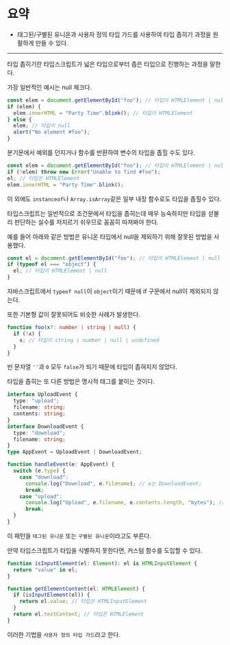 # 요약

- 태그된/구별된 유니온과 사용자 정의 타입 가드를 사용하여 타입 좁히기 과정을 원활하게 만들 수 있다.

---

타입 좁히기란 타입스크립트가 넓은 타입으로부터 좁은 타입으로 진행하는 과정을 말한다.

가장 일반적인 예시는 null 체크다.

```typescript
const elem = document.getElementById("foo"); // 타입이 HTMLElement | null
if (elem) {
  elem.innerHTML = "Party Time".blink(); // 타입이 HTMLElement
} else {
  elem; // 타입이 null
  alert("No element #foo");
}
```

분기문에서 예외를 던지거나 함수를 반환하여 변수의 타입을 좁힐 수도 있다.

```typescript
const elem = document.getElementById("foo"); // 타입이 HTMLElement | null
if (!elem) throw new Error("Unable to find #foo");
el; // 타입은 HTMLElement
elem.innerHTML = "Party Time".blink();
```

이 외에도 `instanceof`나 `Array.isArray`같은 일부 내장 함수로도 타입을 좁힐수 있다.

타입스크립트는 일반적으로 조건문에서 타입을 좁히는데 매우 능숙하지만 타입을 섣불리 판단하는 실수를 저지르기 쉬우므로 꼼꼼히 따져봐야 한다.

예를 들어 아래와 같은 방법은 유니온 타입에서 null을 제외하기 위해 잘못된 방법을 사용했다.

```typescript
const el = document.getElementById("foo"); // 타입이 HTMLElement | null
if (typeof el === "object") {
  el; // 타입이 HTMLElement | null
}
```

자바스크립트에서 `typeof null`이 `object`이기 때문에 if 구문에서 null이 제외되지 않는다.

또한 기본형 값이 잘못되어도 비슷한 사례가 발생한다.

```typescript
function foo(x?: number | string | null) {
  if (!x) {
    x; // 타입이 string | number | null | undefined
  }
}
```

빈 문자열 `''`과 `0` 모두 `false`가 되기 때문에 타입이 좁혀지지 않았다.

타입을 좁히는 또 다른 방법은 명시적 태그를 붙이는 것이다.

```typescript
interface UploadEvent {
  type: "upload";
  filename: string;
  contents: string;
}
interface DownloadEvent {
  type: "download";
  filename: string;
}
type AppEvent = UploadEvent | DownloadEvent;

function handleEvent(e: AppEvent) {
  switch (e.type) {
    case "download":
      console.log("Download", e.filename); // e는 DownloadEvent;
      break;
    case "upload":
      console.log("Upload", e.filename, e.contents.length, "bytes"); // e는 UploadEvent
      break;
  }
}
```

이 패턴을 `태그된 유니온` 또는 `구별된 유니온`이라고도 부른다.

만약 타입스크립트가 타입을 식별하지 못한다면, 커스텀 함수를 도입할 수 있다.

```typescript
function isInputElement(el: Element): el is HTMLInputElement {
  return "value" in el;
}

function getElementContent(el: HTMLElement) {
  if (isInputElement(el)) {
    return el.value; // 타입은 HTMLInputElement
  }
  return el.textContent; // 타입은 HTMLElement
}
```

이러한 기법을 `사용자 정의 타입 가드`라고 한다.
